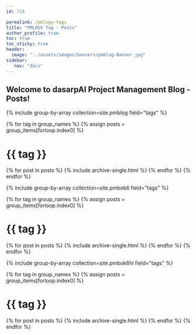 ```yaml
---
id: 719    

permalink: /pmlogy-tags
title: "PMLOGY Tag - Posts"
author_profile: true
toc: true
toc_sticky: true
header:
  image: "../assets/images/banners/pmblog-Banner.jpg"
sidebar:
   nav: "docs"
---
```


## Welcome to dasarpAI Project Management Blog - Posts!

{% include group-by-array collection=site.pmblog field="tags" %}

{% for tag in group_names %}
{% assign posts = group_items[forloop.index0] %}

  <h1 id="{{ tag | slugify }}" class="archive__subtitle">{{ tag }}</h1>
  {% for post in posts %}
    {% include archive-single.html %}
  {% endfor %}
{% endfor %}

{% include group-by-array collection=site.pmbok6 field="tags" %}

{% for tag in group_names %}
{% assign posts = group_items[forloop.index0] %}

  <h1 id="{{ tag | slugify }}" class="archive__subtitle">{{ tag }}</h1>
  {% for post in posts %}
    {% include archive-single.html %}
  {% endfor %}
{% endfor %}

{% include group-by-array collection=site.pmbok6hi field="tags" %}

{% for tag in group_names %}
{% assign posts = group_items[forloop.index0] %}

  <h1 id="{{ tag | slugify }}" class="archive__subtitle">{{ tag }}</h1>
  {% for post in posts %}
    {% include archive-single.html %}
  {% endfor %}
{% endfor %}

